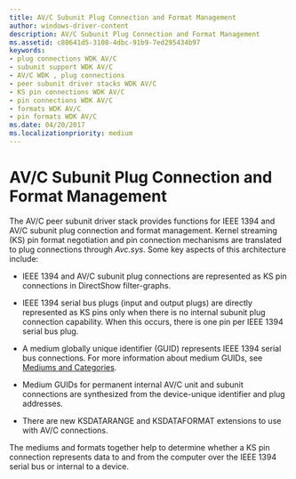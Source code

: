 ```yaml
---
title: AV/C Subunit Plug Connection and Format Management
author: windows-driver-content
description: AV/C Subunit Plug Connection and Format Management
ms.assetid: c80641d5-3108-4dbc-91b9-7ed295434b97
keywords:
- plug connections WDK AV/C
- subunit support WDK AV/C
- AV/C WDK , plug connections
- peer subunit driver stacks WDK AV/C
- KS pin connections WDK AV/C
- pin connections WDK AV/C
- formats WDK AV/C
- pin formats WDK AV/C
ms.date: 04/20/2017
ms.localizationpriority: medium
---
```


# AV/C Subunit Plug Connection and Format Management





The AV/C peer subunit driver stack provides functions for IEEE 1394 and AV/C subunit plug connection and format management. Kernel streaming (KS) pin format negotiation and pin connection mechanisms are translated to plug connections through *Avc.sys*. Some key aspects of this architecture include:

-   IEEE 1394 and AV/C subunit plug connections are represented as KS pin connections in DirectShow filter-graphs.

-   IEEE 1394 serial bus plugs (input and output plugs) are directly represented as KS pins only when there is no internal subunit plug connection capability. When this occurs, there is one pin per IEEE 1394 serial bus plug.

-   A medium globally unique identifier (GUID) represents IEEE 1394 serial bus connections. For more information about medium GUIDs, see [Mediums and Categories](mediums-and-categories.md).

-   Medium GUIDs for permanent internal AV/C unit and subunit connections are synthesized from the device-unique identifier and plug addresses.

-   There are new KSDATARANGE and KSDATAFORMAT extensions to use with AV/C connections.

The mediums and formats together help to determine whether a KS pin connection represents data to and from the computer over the IEEE 1394 serial bus or internal to a device.

 

 




